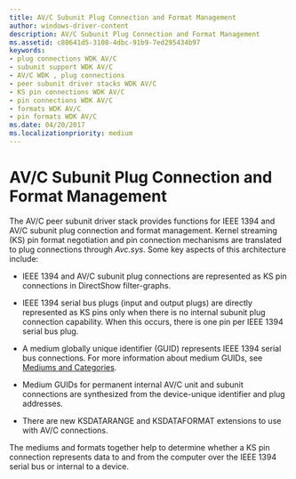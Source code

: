 ```yaml
---
title: AV/C Subunit Plug Connection and Format Management
author: windows-driver-content
description: AV/C Subunit Plug Connection and Format Management
ms.assetid: c80641d5-3108-4dbc-91b9-7ed295434b97
keywords:
- plug connections WDK AV/C
- subunit support WDK AV/C
- AV/C WDK , plug connections
- peer subunit driver stacks WDK AV/C
- KS pin connections WDK AV/C
- pin connections WDK AV/C
- formats WDK AV/C
- pin formats WDK AV/C
ms.date: 04/20/2017
ms.localizationpriority: medium
---
```


# AV/C Subunit Plug Connection and Format Management





The AV/C peer subunit driver stack provides functions for IEEE 1394 and AV/C subunit plug connection and format management. Kernel streaming (KS) pin format negotiation and pin connection mechanisms are translated to plug connections through *Avc.sys*. Some key aspects of this architecture include:

-   IEEE 1394 and AV/C subunit plug connections are represented as KS pin connections in DirectShow filter-graphs.

-   IEEE 1394 serial bus plugs (input and output plugs) are directly represented as KS pins only when there is no internal subunit plug connection capability. When this occurs, there is one pin per IEEE 1394 serial bus plug.

-   A medium globally unique identifier (GUID) represents IEEE 1394 serial bus connections. For more information about medium GUIDs, see [Mediums and Categories](mediums-and-categories.md).

-   Medium GUIDs for permanent internal AV/C unit and subunit connections are synthesized from the device-unique identifier and plug addresses.

-   There are new KSDATARANGE and KSDATAFORMAT extensions to use with AV/C connections.

The mediums and formats together help to determine whether a KS pin connection represents data to and from the computer over the IEEE 1394 serial bus or internal to a device.

 

 




